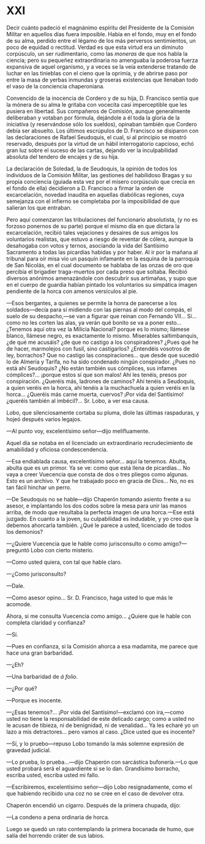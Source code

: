 # XXI

Decir cuánto padeció el magnánimo espíritu del Presidente de la Comisión
Militar en aquellos días fuera imposible. Había en el fondo, muy en el fondo de
su alma, perdido entre el légamo de los más perversos sentimientos, un poco de
equidad o rectitud. Verdad es que esta virtud era un diminuto corpúsculo, un
ser rudimentario, como las *moneras* de que nos habla la ciencia; pero su
pequeñez extraordinaria no amenguaba la poderosa fuerza expansiva de aquel
organismo, y a veces se la veía extenderse tratando de luchar en las tinieblas
con el cieno que la oprimía, y de abrirse paso por entre la masa de yerbas
inmundas y groseras existencias que llenaban todo el vaso de la conciencia
chaperoniana.

Convencido de la inocencia de Cordero y de su hija, D. Francisco sentía que la
mónera de su alma le gritaba con vocecita casi imperceptible que les pusiera en
libertad. Sus compañeros de Comisión, aunque generalmente deliberaban y votaban
por fórmula, dejándole a él toda la gloria de la iniciativa (y reservándose
sólo los sueldos), opinaban también que Cordero debía ser absuelto. Los últimos
escrúpulos de D. Francisco se disiparon con las declaraciones de Rafael
Seudoquis, el cual, si al principio se mostró reservado, después por la virtud
de un hábil interrogatorio capcioso, echó gran luz sobre el suceso de las
cartas, dejando ver la inculpabilidad absoluta del tendero de encajes y de su
hija.

La declaración de Soledad, la de Seudoquis, la opinión de todos los individuos
de la Comisión Militar, las gestiones del habilidoso Bragas y su propia
conciencia (guiada esta vez por el mísero corpúsculo que crecía en el fondo de
ella) decidieron a D. Francisco a firmar la orden de excarcelación, novedad
inaudita en aquellas diabólicas regiones, cuya semejanza con el infierno se
completaba por la imposibilidad de que salieran los que entraban.


Pero aquí comenzaron las tribulaciones del funcionario absolutista, (y no es
forzoso ponernos de su parte) porque el mismo día en que dictara la
excarcelación, recibió tales vejaciones y desaires de sus amigos los
voluntarios realistas, que estuvo a riesgo de reventar de cólera, aunque la
desahogaba con votos y ternos, asociando la vida del Santísimo Sacramento
a todas las picardías habidas y por haber. Al ir por la mañana al tribunal para
oír misa vio un pasquín infamante en la esquina de la parroquia de San Nicolás,
en el cual documento se hablaba de las onzas de oro que percibía el brigadier
traga-muertos por cada preso que soltaba. Recibió diversos anónimos
amenazándole con descubrir sus artimañas, y supo que en el cuerpo de guardia
habían pintado los voluntarios su simpática imagen pendiente de la horca con
amenos versículos al pie.

—Esos bergantes, a quienes se permite la honra de parecerse a los
soldados—decía para sí midiendo con las piernas al modo del compás, el suelo de
su despacho,—se van a figurar que reinan con Fernando VII... Sí... como no les
corten las alas, ya verán qué bonito se va a poner esto... ¿Tenemos aquí otra
vez la Milicia Nacional? porque es lo mismo; llámese blanco, llámese negro, es
exactamente lo mismo. Miserables saltimbanquis, ¿de qué me acusáis? ¿de que no
castigo a los conspiradores? ¿Pues qué he de hacer, marmolejos con fusil, sino
castigarlos? ¿Entendéis vosotros de ley, borrachos? Que no castigo las
conspiraciones... que desde que sucedió lo de Almería y Tarifa, no ha sido
condenado ningún conspirador. ¿Pues no está ahí Seudoquis? ¿No están también
sus cómplices, sus infames cómplices?... ¡porque estos sí que son malos! Ahí
les tenéis, presos por conspiración. ¿Queréis más, ladrones de caminos? Ahí
tenéis a Seudoquis, a quien veréis en la horca, ahí tenéis a la muchachuela
a quien veréis en la horca... ¿Queréis más carne muerta, cuervos? ¡Por vida del
Santísimo! ¿queréis también al imbécil?... Sr. Lobo, a ver esa causa.

Lobo, que silenciosamente cortaba su pluma, diole las últimas raspaduras,
y hojeó después varios legajos.

—Al punto voy, excelentísimo señor—dijo melifluamente.

Aquel día se notaba en el licenciado un extraordinario recrudecimiento de
amabilidad y oficiosa condescendencia.

—Esa endiablada causa, excelentísimo señor... aquí la tenemos. Abulta, abulta
que es un primor. Ya se ve: como que está llena de picardías... No vaya a creer
Vuecencia que consta de dos o tres pliegos como algunas. Esto es un archivo.
Y que he trabajado poco en gracia de Dios... No, no es tan fácil hinchar un
perro.

—De Seudoquis no se hable—dijo Chaperón tomando asiento frente a su asesor,
e implantando los dos codos sobre la mesa para unir las manos arriba, de modo
que resultaba la perfecta imagen de una horca.—Ese está juzgado. En cuanto
a la joven, su culpabilidad es indudable, y yo creo que la debemos ahorcarla
también. ¿Qué le parece a usted, licenciado de todos los demonios?

—¿Quiere Vuecencia que le hable como jurisconsulto o como amigo?—preguntó Lobo
con cierto misterio.

—Como usted quiera, con tal que hable claro.

—¿Como jurisconsulto?

—Dale.

—Como asesor opino... Sr. D. Francisco, haga usted lo que más le acomode.

Ahora, si me consulta Vuecencia como amigo... ¿Quiere que le hable con completa
claridad y confianza?

—Sí.

—Pues en confianza, si la Comisión ahorca a esa madamita, me parece que hace
una gran barbaridad.

—¿Eh?

—Una barbaridad de *á folio*.

—¿Por qué?

—Porque es inocente.

—¿Esas tenemos?... ¡Por vida del Santísimo!—exclamó con ira,—como usted no
tiene la responsabilidad de este delicado cargo; como a usted no le acusan de
tibieza, ni de benignidad, ni de venalidad... Ya les echaré yo un lazo a mis
detractores... pero vamos al caso. ¿Dice usted que es inocente?

—Sí, y lo pruebo—repuso Lobo tomando la más solemne expresión de gravedad
judicial.

—Lo prueba, lo prueba...—dijo Chaperón con sarcástica bufonería.—Lo que usted
probará será el aguardiente si se lo dan. Grandísimo borracho, escriba usted,
escriba usted mi fallo.

—Escribiremos, excelentísimo señor—dijo Lobo resignadamente, como el que
habiendo recibido una coz no se cree en el caso de devolver otra.

Chaperón encendió un cigarro. Después de la primera chupada, dijo:

—La condeno a pena ordinaria de horca.

Luego se quedó un rato contemplando la primera bocanada de humo, que salía del
horrendo cráter de sus labios.
